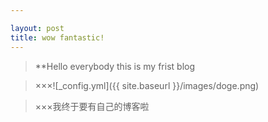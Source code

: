 ```yaml
---

layout: post
title: wow fantastic!
---
```


>**Hello everybody this is my frist blog


>×××![_config.yml]({{ site.baseurl }}/images/doge.png)

>×××我终于要有自己的博客啦
